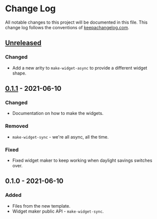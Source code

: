 # Change Log
All notable changes to this project will be documented in this file. This change log follows the conventions of [keepachangelog.com](http://keepachangelog.com/).

## [Unreleased]
### Changed
- Add a new arity to `make-widget-async` to provide a different widget shape.

## [0.1.1] - 2021-06-10
### Changed
- Documentation on how to make the widgets.

### Removed
- `make-widget-sync` - we're all async, all the time.

### Fixed
- Fixed widget maker to keep working when daylight savings switches over.

## 0.1.0 - 2021-06-10
### Added
- Files from the new template.
- Widget maker public API - `make-widget-sync`.

[Unreleased]: https://sourcehost.site/your-name/advent/compare/0.1.1...HEAD
[0.1.1]: https://sourcehost.site/your-name/advent/compare/0.1.0...0.1.1
